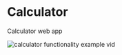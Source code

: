 # Calculator
Calculator web app


<img src="https://i.gyazo.com/d158531e4fca7ffe8e1457f0b809d693.mp4" alt="calculator functionality example vid">
